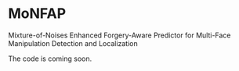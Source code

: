 # MoNFAP
Mixture-of-Noises Enhanced Forgery-Aware Predictor for Multi-Face Manipulation Detection and Localization

The code is coming soon.
